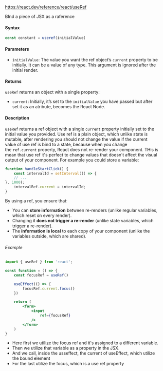 https://react.dev/reference/react/useRef

BInd a piece of JSX as a raference


#### Syntax
```jsx
const constant = useref(initialValue)
```
#### Parameters [](https://react.dev/reference/react/useRef#parameters "Link for Parameters")

- `initialValue`: The value you want the ref object’s `current` property to be initially. It can be a value of any type. This argument is ignored after the initial render.

#### Returns [](https://react.dev/reference/react/useRef#returns "Link for Returns")

`useRef` returns an object with a single property:

- `current`: Initially, it’s set to the `initialValue` you have passed but after set it as an atribute, becomes the React Node.

#### Description
`useRef` returns a ref object with a single `current` property initially set to the initial value you provided.
Use ref is a plain object, which unlike state is mutable, after rendering you should not change the value if the current value of use ref is bind to a state, because when you change the `ref.current` property, React does not re-render your component. THis is mean that use ref it's perfect to change values that doesn't affect the visual output of your component. For example you could store a variable:
```jsx
function handleStartClick() {  
	const intervalId = setInterval(() => {  
	// ...  
}, 1000);  
	intervalRef.current = intervalId;  
}
```
By using a ref, you ensure that:

- You can **store information** between re-renders (unlike regular variables, which reset on every render).
- Changing it **does not trigger a re-render** (unlike state variables, which trigger a re-render).
- The **information is local** to each copy of your component (unlike the variables outside, which are shared).

###### Example
```jsx
import { useRef } from 'react';

const function = () => {
	const focusRef = useRef()

	useEffect(() => {
		focusRef.current.focus()
	})

	return (
		<form>
			<input 
				ref={focusRef}
			/>
		</form>
	)
}
```
- Here first we utilize the focus ref and it's assigned to a different variable. 
- Then we utilize that variable as a property in the JSX.
- And we call, inside the usseffect, the current of useEffect, which utilize the bound element
- For the last utilize the focus, which is a use ref property